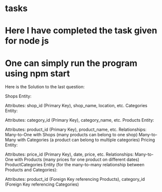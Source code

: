 # tasks

# Here I have completed the task given for node js

# One can simply run the program using npm start

Here is the Solution to the last question:

Shops Entity:

Attributes: shop_id (Primary Key), shop_name, location, etc.
Categories Entity:

Attributes: category_id (Primary Key), category_name, etc.
Products Entity:

Attributes: product_id (Primary Key), product_name, etc.
Relationships:
Many-to-One with Shops (many products can belong to one shop)
Many-to-Many with Categories (a product can belong to multiple categories)
Pricing Entity:

Attributes: price_id (Primary Key), date, price, etc.
Relationships:
Many-to-One with Products (many prices for one product on different dates)
ProductCategories Entity (for the many-to-many relationship between Products and Categories):

Attributes: product_id (Foreign Key referencing Products), category_id (Foreign Key referencing Categories)
